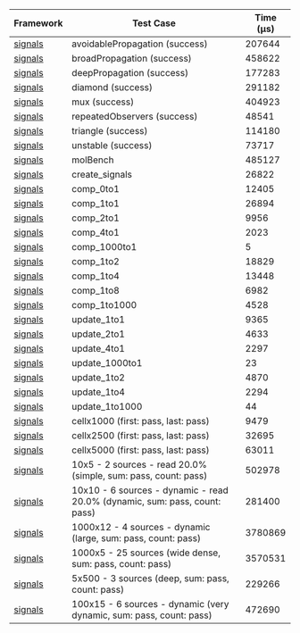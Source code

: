 | Framework | Test Case | Time (μs) |
| --- | --- | --- |
| [signals](https://github.com/rodydavis/signals.dart) | avoidablePropagation (success) | 207644 |
| [signals](https://github.com/rodydavis/signals.dart) | broadPropagation (success) | 458622 |
| [signals](https://github.com/rodydavis/signals.dart) | deepPropagation (success) | 177283 |
| [signals](https://github.com/rodydavis/signals.dart) | diamond (success) | 291182 |
| [signals](https://github.com/rodydavis/signals.dart) | mux (success) | 404923 |
| [signals](https://github.com/rodydavis/signals.dart) | repeatedObservers (success) | 48541 |
| [signals](https://github.com/rodydavis/signals.dart) | triangle (success) | 114180 |
| [signals](https://github.com/rodydavis/signals.dart) | unstable (success) | 73717 |
| [signals](https://github.com/rodydavis/signals.dart) | molBench | 485127 |
| [signals](https://github.com/rodydavis/signals.dart) | create_signals | 26822 |
| [signals](https://github.com/rodydavis/signals.dart) | comp_0to1 | 12405 |
| [signals](https://github.com/rodydavis/signals.dart) | comp_1to1 | 26894 |
| [signals](https://github.com/rodydavis/signals.dart) | comp_2to1 | 9956 |
| [signals](https://github.com/rodydavis/signals.dart) | comp_4to1 | 2023 |
| [signals](https://github.com/rodydavis/signals.dart) | comp_1000to1 | 5 |
| [signals](https://github.com/rodydavis/signals.dart) | comp_1to2 | 18829 |
| [signals](https://github.com/rodydavis/signals.dart) | comp_1to4 | 13448 |
| [signals](https://github.com/rodydavis/signals.dart) | comp_1to8 | 6982 |
| [signals](https://github.com/rodydavis/signals.dart) | comp_1to1000 | 4528 |
| [signals](https://github.com/rodydavis/signals.dart) | update_1to1 | 9365 |
| [signals](https://github.com/rodydavis/signals.dart) | update_2to1 | 4633 |
| [signals](https://github.com/rodydavis/signals.dart) | update_4to1 | 2297 |
| [signals](https://github.com/rodydavis/signals.dart) | update_1000to1 | 23 |
| [signals](https://github.com/rodydavis/signals.dart) | update_1to2 | 4870 |
| [signals](https://github.com/rodydavis/signals.dart) | update_1to4 | 2294 |
| [signals](https://github.com/rodydavis/signals.dart) | update_1to1000 | 44 |
| [signals](https://github.com/rodydavis/signals.dart) | cellx1000 (first: pass, last: pass) | 9479 |
| [signals](https://github.com/rodydavis/signals.dart) | cellx2500 (first: pass, last: pass) | 32695 |
| [signals](https://github.com/rodydavis/signals.dart) | cellx5000 (first: pass, last: pass) | 63011 |
| [signals](https://github.com/rodydavis/signals.dart) | 10x5 - 2 sources - read 20.0% (simple, sum: pass, count: pass) | 502978 |
| [signals](https://github.com/rodydavis/signals.dart) | 10x10 - 6 sources - dynamic - read 20.0% (dynamic, sum: pass, count: pass) | 281400 |
| [signals](https://github.com/rodydavis/signals.dart) | 1000x12 - 4 sources - dynamic (large, sum: pass, count: pass) | 3780869 |
| [signals](https://github.com/rodydavis/signals.dart) | 1000x5 - 25 sources (wide dense, sum: pass, count: pass) | 3570531 |
| [signals](https://github.com/rodydavis/signals.dart) | 5x500 - 3 sources (deep, sum: pass, count: pass) | 229266 |
| [signals](https://github.com/rodydavis/signals.dart) | 100x15 - 6 sources - dynamic (very dynamic, sum: pass, count: pass) | 472690 |
